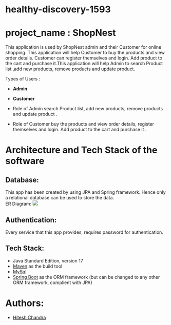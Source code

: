 # healthy-discovery-1593

# project_name : **ShopNest**

This application is used by ShopNest admin and their Customer for online shopping. This application will help Customer to buy the products and view order details. Customer can register themselves and login. Add product to the cart and purchase it.This application will help Admin to search Product list ,add new products, remove products and update product.

Types of Users :
* **Admin**
* **Customer**

* Role of Admin
search Product list,
add new products,
remove products
and update product .


* Role of Customer
buy the products
and view order details,
register themselves and login. 
Add product to the cart and purchase it .



# Architecture and Tech Stack of the software

## Database:
This app has been created by using JPA and Spring framework. Hence only a relational database can be used to store the data.
<br>
ER Diagram:
<img src="https://i.imgur.com/UoDRlTU.png" />


## Authentication:
Every service that this app provides, requires password for authentication.

## Tech Stack:
* Java Standard Edition, version 17
* [Maven](https://maven.apache.org/) as the build tool
* [MySql](https://jakarta.ee/specifications/persistence/3.0/)
* [Spring Boot](https://hibernate.org/) as the ORM framework (but can be changed to any other ORM framework, complient with JPA)

# Authors:
* [Hitesh Chandra](https://github.com/HiteshChandra001)
